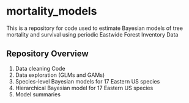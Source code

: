 # mortality_models

This is a repository for code used to estimate Bayesian models of tree mortality and survival using periodic Eastwide Forest Inventory Data

## Repository Overview
1. Data cleaning Code
2. Data exploration (GLMs and GAMs)
3. Species-level Bayesian models for 17 Eastern US species
4. Hierarchical Bayesian model for 17 Eastern US species
5. Model summaries
